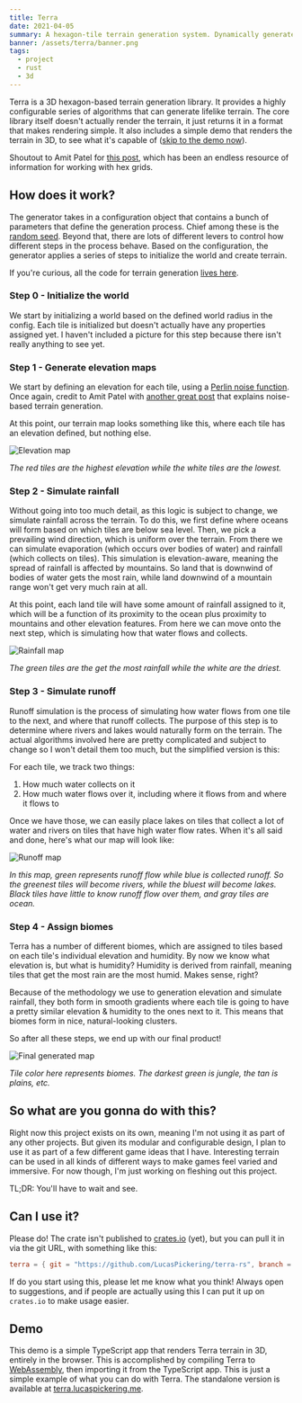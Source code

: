 ```yaml
---
title: Terra
date: 2021-04-05
summary: A hexagon-tile terrain generation system. Dynamically generate and explore terrain. This is a generic toolkit that can be used to generate terrain for renderings, games, etc.
banner: /assets/terra/banner.png
tags:
  - project
  - rust
  - 3d
---
```


Terra is a 3D hexagon-based terrain generation library. It provides a highly configurable series of algorithms that can generate lifelike terrain. The core library itself doesn't actually render the terrain, it just returns it in a format that makes rendering simple. It also includes a simple demo that renders the terrain in 3D, to see what it's capable of ([skip to the demo now](#demo)).

Shoutout to Amit Patel for [this post](https://www.redblobgames.com/grids/hexagons/), which has been an endless resource of information for working with hex grids.

## How does it work?

The generator takes in a configuration object that contains a bunch of parameters that define the generation process. Chief among these is the [random seed](https://en.wikipedia.org/wiki/Random_seed). Beyond that, there are lots of different levers to control how different steps in the process behave. Based on the configuration, the generator applies a series of steps to initialize the world and create terrain.

If you're curious, all the code for terrain generation [lives here](https://github.com/LucasPickering/terra-rs/tree/master/crates/core/src/world/generate).

### Step 0 - Initialize the world

We start by initializing a world based on the defined world radius in the config. Each tile is initialized but doesn't actually have any properties assigned yet. I haven't included a picture for this step because there isn't really anything to see yet.

### Step 1 - Generate elevation maps

We start by defining an elevation for each tile, using a [Perlin noise function](https://en.wikipedia.org/wiki/Perlin_noise). Once again, credit to Amit Patel with [another great post](https://www.redblobgames.com/maps/terrain-from-noise/) that explains noise-based terrain generation.

At this point, our terrain map looks something like this, where each tile has an elevation defined, but nothing else.

<!-- TODO make these SVGs much smaller -->

![Elevation map](/assets/terra/elevation.svg)

_The red tiles are the highest elevation while the white tiles are the lowest._

### Step 2 - Simulate rainfall

Without going into too much detail, as this logic is subject to change, we simulate rainfall across the terrain. To do this, we first define where oceans will form based on which tiles are below sea level. Then, we pick a prevailing wind direction, which is uniform over the terrain. From there we can simulate evaporation (which occurs over bodies of water) and rainfall (which collects on tiles). This simulation is elevation-aware, meaning the spread of rainfall is affected by mountains. So land that is downwind of bodies of water gets the most rain, while land downwind of a mountain range won't get very much rain at all.

At this point, each land tile will have some amount of rainfall assigned to it, which will be a function of its proximity to the ocean plus proximity to mountains and other elevation features. From here we can move onto the next step, which is simulating how that water flows and collects.

![Rainfall map](/assets/terra/humidity.svg)

_The green tiles are the get the most rainfall while the white are the driest._

### Step 3 - Simulate runoff

Runoff simulation is the process of simulating how water flows from one tile to the next, and where that runoff collects. The purpose of this step is to determine where rivers and lakes would naturally form on the terrain. The actual algorithms involved here are pretty complicated and subject to change so I won't detail them too much, but the simplified version is this:

For each tile, we track two things:

1. How much water collects on it
2. How much water flows over it, including where it flows from and where it flows to

Once we have those, we can easily place lakes on tiles that collect a lot of water and rivers on tiles that have high water flow rates. When it's all said and done, here's what our map will look like:

![Runoff map](/assets/terra/runoff.svg)

_In this map, green represents runoff flow while blue is collected runoff. So the greenest tiles will become rivers, while the bluest will become lakes. Black tiles have little to know runoff flow over them, and gray tiles are ocean._

### Step 4 - Assign biomes

Terra has a number of different biomes, which are assigned to tiles based on each tile's individual elevation and humidity. By now we know what elevation is, but what is humidity? Humidity is derived from rainfall, meaning tiles that get the most rain are the most humid. Makes sense, right?

Because of the methodology we use to generation elevation and simulate rainfall, they both form in smooth gradients where each tile is going to have a pretty similar elevation & humidity to the ones next to it. This means that biomes form in nice, natural-looking clusters.

So after all these steps, we end up with our final product!

![Final generated map](/assets/terra/final.svg)

_Tile color here represents biomes. The darkest green is jungle, the tan is plains, etc._

## So what are you gonna do with this?

Right now this project exists on its own, meaning I'm not using it as part of any other projects. But given its modular and configurable design, I plan to use it as part of a few different game ideas that I have. Interesting terrain can be used in all kinds of different ways to make games feel varied and immersive. For now though, I'm just working on fleshing out this project.

TL;DR: You'll have to wait and see.

## Can I use it?

Please do! The crate isn't published to [crates.io](https://crates.io) (yet), but you can pull it in via the git URL, with something like this:

```toml
terra = { git = "https://github.com/LucasPickering/terra-rs", branch = "master" }
```

If do you start using this, please let me know what you think! Always open to suggestions, and if people are actually using this I can put it up on `crates.io` to make usage easier.

## Demo

This demo is a simple TypeScript app that renders Terra terrain in 3D, entirely in the browser. This is accomplished by compiling Terra to [WebAssembly](https://webassembly.org/), then importing it from the TypeScript app. This is just a simple example of what you can do with Terra. The standalone version is available at [terra.lucaspickering.me](https://terra.lucaspickering.me/).
